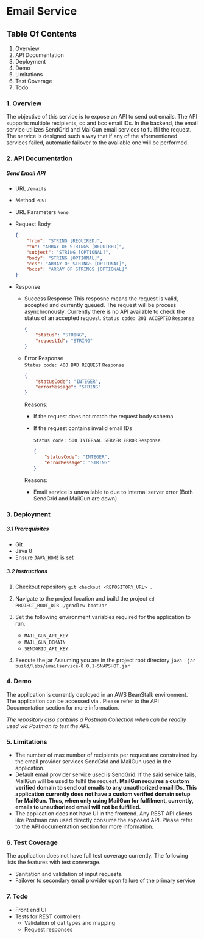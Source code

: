# Email Service

## Table Of Contents
1. Overview
2. API Documentation
3. Deployment
4. Demo
5. Limitations
6. Test Coverage
7. Todo
   

### 1. Overview
The objective of this service is to expose an API to send out emails. The API supports multiple recipients, cc and bcc email IDs. In the backend, the email service utilizes SendGrid and MailGun email services to fullfil the request. The service is designed such a way that if any of the aformentioned services failed, automatic failover to the available one will be performed.

### 2. API Documentation

##### Send Email API
- URL
  `/emails`

- Method
  `POST`

- URL Parameters
  `None`

- Request Body
    ```json
    {
        "from": "STRING [REQUIRED]",
        "to": "ARRAY OF STRINGS [REQUIRED]",
        "subject": "STRING [OPTIONAL]",
        "body": "STRING [OPTIONAL]",
        "ccs": "ARRAY OF STRINGS [OPTIONAL]",
        "bccs": "ARRAY OF STRINGS [OPTIONAL]"
    }
    ```

- Response
    - Success Response
      This resposne means the request is valid, accepted and currently queued. The request will be process asynchronously. Currently there is no API available to check the status of an accepted request.
      `Status code: 201 ACCEPTED`
      `Response`
      ```json
      {
          "status": "STRING",
          "requestId": "STRING"
      }
      ```

    - Error Response  
      `Status code: 400 BAD REQUEST`
      `Response`
      ```json
      {
          "statusCode": "INTEGER",
          "errorMessage": "STRING"
      }
      ```
      Reasons:
      - If the request does not match the request body schema
      - If the request contains invalid email IDs

        `Status code: 500 INTERNAL SERVER ERROR`
        `Response`
        ```json
        {
            "statusCode": "INTEGER",
            "errorMessage": "STRING"
        }
        ```
      Reasons:
        - Email service is unavailable to due to internal server error (Both SendGrid and MailGun are down)

### 3. Deployment

##### 3.1 Prerequisites
- Git
- Java 8
- Ensure `JAVA_HOME` is set

##### 3.2 Instructions
1. Checkout repository
   `git checkout <REPOSITORY_URL> .`

2. Navigate to the project location and build the project
   `cd PROJECT_ROOT_DIR`
   `./gradlew bootJar`

3. Set the following environment variables required for the application to run.
    - `MAIL_GUN_API_KEY`
    - `MAIL_GUN_DOMAIN`
    - `SENDGRID_API_KEY`

4. Execute the jar
   Assuming you are in the project root directory
   `java -jar build/libs/emailservice-0.0.1-SNAPSHOT.jar`

### 4. Demo
The application is currently deployed in an AWS BeanStalk environment. The application can be accessed via <URL>. Please refer to the API Documentation section for more information. 

*The repository also contains a Postman Collection when can be readily used via Postman to test the API.*

### 5. Limitations
- The number of max number of recipients per request are constrained by the email provider services SendGrid and MailGun used in the application.
- Default email provider service used is SendGrid. If the said service fails, MailGun will be used to fulfil the request. **MailGun requires a custom verified domain to send out emails to any unauthorized email IDs. This application currently does not have a custom verified domain setup for MailGun. Thus, when only using MailGun for fulfilment, currently, emails to unauthorized email will not be fulfilled.**
- The application does not have UI in the frontend. Any REST API clients like Postman can used directly consume the exposed API. Please refer to the API documentation section for more information. 

### 6. Test Coverage
The application does not have full test coverage currently. The following lists the features with test converage.
- Sanitation and validation of input requests. 
- Failover to secondary email provider upon failure of the primary service

### 7. Todo
- Front end UI
- Tests for REST controllers
    - Validation of dat types and mapping
    - Request responses

